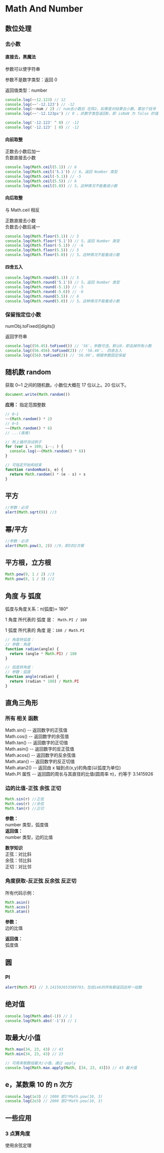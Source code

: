 # Math And Number

## 数位处理

### 去小数

#### 直接去，黑魔法

参数可以使字符串

参数不是数字类型：返回 0

返回值类型：number

```js
console.log(~~12.123) // 12
console.log(~~'-12.123') // -12
console.log(~~num / 2) // num去小数后 在除2。如果是对结果去小数，需加个括号
console.log(~~'-12.123px') // 0 。非数字类型返回0，即 isNaN 为 false 的值

console.log('-12.123' ^ 0) // -12
console.log('-12.123' | 0) // -12
```

#### 向前取整

正数去小数后加一  
负数直接去小数

```js
console.log(Math.ceil(5.1)) // 6
console.log(Math.ceil('5.1')) // 6。返回 Number 类型
console.log(Math.ceil(-5.1)) // -5
console.log(Math.ceil(5.5)) // 6
console.log(Math.ceil(5.0)) // 5。这种情况不能看成小数
```

#### 向后取整

与 Math.ceil 相反

正数直接去小数  
负数去小数后减一

```js
console.log(Math.floor(5.1)) // 5
console.log(Math.floor('5.1')) // 5。返回 Number 类型
console.log(Math.floor(-5.1)) // -6
console.log(Math.floor(5.5)) // 5
console.log(Math.floor(5.0)) // 5。这种情况不能看成小数
```

#### 四舍五入

```js
console.log(Math.round(5.1)) // 5
console.log(Math.round('5.1')) // 5。返回 Number 类型
console.log(Math.round(-5.1)) // -5
console.log(Math.round(-5.6)) // -6
console.log(Math.round(5.5)) // 6
console.log(Math.round(5.0)) // 5。这种情况不能看成小数
```

### 保留指定位小数

numObj.toFixed([digits])

返回字符串

```js
console.log((56.45).toFixed()) // '56'。参数可选，默认0，即去掉所有小数
console.log((56.456).toFixed(2)) // '56.46'。 四舍五入
console.log((56).toFixed(2)) // '56.00'。根据参数固定保留
```

## 随机数 random

获取 0~1 之间的随机数。小数位大概在 17 位以上。20 位以下。

```js
document.write(Math.random())
```

**应用：** 指定范围整数

```js
// 0~1
~~(Math.random() * 2)
// 0~5
~~(Math.random() * 6)
// ...(类推)

// 附上循环测试例子
for (var i = 100; i--; ) {
  console.log(~~(Math.random() * 6))
}

// 可指定开始和结束
function randomNum(s, e) {
  return Math.random() * (e - s) + s
}
```

## 平方

```js
//参数：必须
alert(Math.sqrt(9)) //3
```

## 幂/平方

```js
//参数：必须
alert(Math.pow(3, 2)) //9，即3的2次幂
```

## 平方根，立方根

```js
Math.pow(9, 1 / 2) //3
Math.pow(8, 1 / 3) //2
```

## 角度 与 弧度

弧度与角度关系：π(弧度)= 180°

1 角度 所代表的 弧度 是：` Math.PI / 180`

1 弧度 所代表的 角度 是：`180 / Math.PI`

```js
// 角度转弧度：
// 参数：角度
function radian(angle) {
  return (angle * Math.PI) / 180
}

// 弧度转角度：
// 参数：弧度
function angle(radian) {
  return (radian * 180) / Math.PI
}
```

## 直角三角形

### 所有 相关 函数

Math.sin() -- 返回数字的正弦值  
Math.cos() -- 返回数字的余弦值  
Math.tan() -- 返回数字的正切值  
Math.asin() -- 返回数字的反正弦值  
Math.acos() -- 返回数字的反余弦值  
Math.atan() -- 返回数字的反正切值  
Math.atan2() -- 返回由 x 轴到点(x,y)的角度(以弧度为单位)  
Math.PI 属性 -- 返回圆的周长与其直径的比值(圆周率 π)，约等于 3.1415926

### 边的比值-正弦 余弦 正切

```js
Math.sin(r) //正弦
Math.cos(r) //余弦
Math.tan(r) //正切
```

**参数：**  
number 类型，弧度值  
**返回值：**  
number 类型，边的比值

**数学知识**  
正弦：对比斜  
余弦：邻比斜  
正切：对比邻

### 角度获取-反正弦 反余弦 反正切

所有代码示例：

```js
Math.asin()
Math.acos()
Math.atan()
```

**参数：**  
边的比值

**返回值：**  
弧度值

## 圆

### PI

```js
alert(Math.PI) // 3.141592653589793。包括ie6的所有都返回这样一组数
```

## 绝对值

```js
console.log(Math.abs(-1)) // 1
console.log(Math.abs('-1')) // 1
```

## 取最大/小值

```js
Math.max(34, 23, 43) // 43
Math.min(34, 23, 43) // 23

// 可用来取数组最大/小值。通过 apply
console.log(Math.max.apply(Math, [34, 23, 43])) // 43 最大值
```

## e，某数乘 10 的 n 次方

```js
console.log(1e3) // 1000 即1*Math.pow(10, 3)
console.log(2e3) // 2000 即2*Math.pow(10, 3)
```

## 一些应用

### 3 点算角度

使用余弦定理
